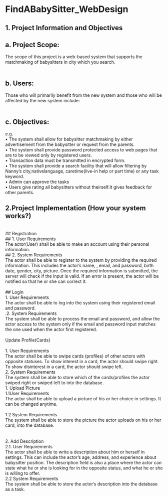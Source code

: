 # FindABabySitter_WebDesign
## 1.	Project Information and Objectives<br>
## a.	Project Scope: <br>
The scope of this project is a web-based system that supports the matchmaking of babysitters in city which you search.<br>
<br>
## b.	Users:  <br>
Those who will primarily benefit from the new system and those who will be affected by the new system include:<br>
<br>
## c.	Objectives:<br>
e.g.<br>
•	The system shall allow for babysitter matchmaking by either advertisement from the babysitter or request from the parents.<br>
•	The system shall provide password protected access to web pages that are to be viewed only by registered users.<br>
•	Transaction data must be transmitted in encrypted form.<br>
•	The system shall provide a search facility that will allow filtering by Nanny’s city,nativelanguage, caretime(live-in help or part time) or any task keyword.<br>
•	Admin can approve the tasks<br>
•	Users give rating all babysitters without theirself.It gives feedback for other parents.<br>

## 2.Project Implementation (How your system works?)<br>

<br>
## Registration<br>
## 1. User Requirements<br>
The actor(User) shall be able to make an account using their personal information.<br>
## 2. System Requirements<br>
The actor shall be able to register to the system by providing the required<br>
information. This includes the actor’s name, 
, email, and password, birth date,  gender, city, picture. Once the required information is
submitted, the server will check if the input is valid. If an error is present, the
actor will be notified so that he or she can correct it.<br>
<br>
## Login<br>
1. User Requirements<br>
The actor shall be able to log into the system using their registered email and
password.<br>
.2. System Requirements<br>
The system shall be able to process the email and password, and allow the
actor access to the system only if the email and password input matches the
one used when the actor first registered.<br>
<br>
Update Profile(Cards)<br>
<br>
1. User Requirements<br>
The actor shall be able to swipe cards (profiles) of other actors with opposite
statuses. To show interest in a card, the actor should swipe right. To show
disinterest in a card, the actor should swipe left.<br>
2. System Requirements<br>
The system shall be able to store which of the cards/profiles the actor swiped
right or swiped left to into the database.<br>
1.	Upload Picture<br>
1.1User Requirements<br>
The actor shall be able to upload a picture of his or her choice in settings. It
can be changed anytime.<br>
<br>
1.2 System Requirements<br>
The system shall be able to store the picture the actor uploads on his or her
card, into the database.<br>

<br>
<br>
2. Add Description<br>
2.1. User Requirements<br>
The actor shall be able to write a description about him or herself in settings.
This can include the actor’s age, address, and experience about babysitter position. The description
field is also a place where the actor can state what he or she is looking for in the opposite status, and what he or she is willing to offer.<br>
2.2 System Requirements<br>
The system shall be able to store the actor’s description into the database as a task.<br>
